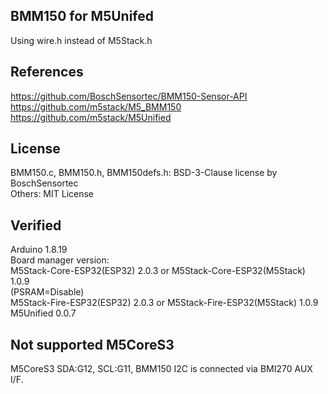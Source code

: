 ## BMM150 for M5Unifed
Using wire.h instead of M5Stack.h

## References
https://github.com/BoschSensortec/BMM150-Sensor-API  
https://github.com/m5stack/M5_BMM150  
https://github.com/m5stack/M5Unified

## License
BMM150.c, BMM150.h, BMM150defs.h: BSD-3-Clause license by BoschSensortec  
Others: MIT License

## Verified
Arduino 1.8.19  
Board manager version:  
M5Stack-Core-ESP32(ESP32) 2.0.3 or M5Stack-Core-ESP32(M5Stack) 1.0.9  
(PSRAM=Disable)  
M5Stack-Fire-ESP32(ESP32) 2.0.3 or M5Stack-Fire-ESP32(M5Stack) 1.0.9  
M5Unified 0.0.7

## Not supported M5CoreS3
M5CoreS3 SDA:G12, SCL:G11, BMM150 I2C is connected via BMI270 AUX I/F.
